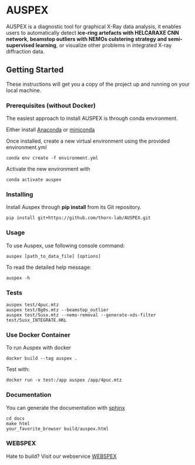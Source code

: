# AUSPEX

AUSPEX is a diagnostic tool for graphical X-Ray data analysis, it enables users to 
automatically detect 
**ice-ring artefacts with HELCARAXE CNN network**, 
**beamstop outliers with NEMOs culstering strategy and semi-supervised learning**, 
or visualize other problems in integrated X-ray diffraction data.

## Getting Started

These instructions will get you a copy of the project up and running on your local machine.

### Prerequisites (without Docker)

The easiest approach to install AUSPEX is through conda environment.

Either install [Anaconda](https://docs.anaconda.com/anaconda/install/) or [miniconda](https://docs.conda.io/projects/miniconda/en/latest/)

Once installed, create a new virtual environment using the provided environment.yml

```
conda env create -f environment.yml

```
Activate the new environment with
```
conda activate auspex
```


### Installing


Install Auspex through **pip install** from its Git repository.


```
pip install git+https://github.com/thorn-lab/AUSPEX.git
```

### Usage

To use Auspex, use following console command:

```
auspex [path_to_data_file] [options]
```

To read the detailed help message:

```
auspex -h
```

### Tests

```
auspex test/4puc.mtz
auspex test/8g0s.mtz --beamstop_outlier
auspex test/5usx.mtz --nemo-removal --generate-xds-filter test/5usx_INTEGRATE.HKL
```

### Use Docker Container

To run Auspex with docker

```
docker build --tag auspex .
```

Test with:

```
docker run -v test:/app auspex /app/4puc.mtz
```

### Documentation
You can generate the documentation with [sphinx](https://www.sphinx-doc.org/en/master/index.html)
```
cd docs
make html
your_favorite_browser build/auspex.html
```

### WEBSPEX
Hate to build?
Visit our webservice [WEBSPEX](https://auspex.physnet.uni-hamburg.de/)

